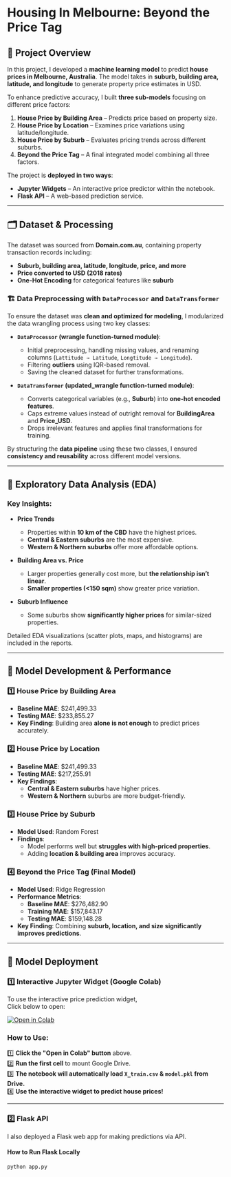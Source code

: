 # Housing In Melbourne: Beyond the Price Tag

## 📌 Project Overview  
In this project, I developed a **machine learning model** to predict **house prices in Melbourne, Australia**. The model takes in **suburb, building area, latitude, and longitude** to generate property price estimates in USD.  

To enhance predictive accuracy, I built **three sub-models** focusing on different price factors:
1. **House Price by Building Area** – Predicts price based on property size.
2. **House Price by Location** – Examines price variations using latitude/longitude.
3. **House Price by Suburb** – Evaluates pricing trends across different suburbs.
4. **Beyond the Price Tag** – A final integrated model combining all three factors.

The project is **deployed in two ways**:
- **Jupyter Widgets** – An interactive price predictor within the notebook.
- **Flask API** – A web-based prediction service.

---

## 🗂 Dataset & Processing  

The dataset was sourced from **Domain.com.au**, containing property transaction records including:  
- **Suburb, building area, latitude, longitude, price, and more**  
- **Price converted to USD (2018 rates)**  
- **One-Hot Encoding** for categorical features like **suburb**  

### 🏗 Data Preprocessing with `DataProcessor` and `DataTransformer`
To ensure the dataset was **clean and optimized for modeling**, I modularized the data wrangling process using two key classes:

- **`DataProcessor` (wrangle function-turned module)**:  
  - Initial preprocessing, handling missing values, and renaming columns (`Lattitude → Latitude`, `Longtitude → Longitude`).
  - Filtering **outliers** using IQR-based removal.
  - Saving the cleaned dataset for further transformations.

- **`DataTransformer` (updated_wrangle function-turned module)**:  
  - Converts categorical variables (e.g., **Suburb**) into **one-hot encoded features**.
  - Caps extreme values instead of outright removal for **BuildingArea** and **Price_USD**.
  - Drops irrelevant features and applies final transformations for training.

By structuring the **data pipeline** using these two classes, I ensured **consistency and reusability** across different model versions.

---

## 🔬 Exploratory Data Analysis (EDA)  

### Key Insights:
- **Price Trends**  
  - Properties within **10 km of the CBD** have the highest prices.  
  - **Central & Eastern suburbs** are the most expensive.  
  - **Western & Northern suburbs** offer more affordable options.  

- **Building Area vs. Price**  
  - Larger properties generally cost more, but **the relationship isn’t linear**.  
  - **Smaller properties (<150 sqm)** show greater price variation.  

- **Suburb Influence**  
  - Some suburbs show **significantly higher prices** for similar-sized properties.  

Detailed EDA visualizations (scatter plots, maps, and histograms) are included in the reports.

---

## 🔧 Model Development & Performance  

### **1️⃣ House Price by Building Area**  
- **Baseline MAE**: $241,499.33  
- **Testing MAE**: $233,855.27  
- **Key Finding**: Building area **alone is not enough** to predict prices accurately.  

### **2️⃣ House Price by Location**  
- **Baseline MAE**: $241,499.33  
- **Testing MAE**: $217,255.91  
- **Key Findings**:  
  - **Central & Eastern suburbs** have higher prices.  
  - **Western & Northern** suburbs are more budget-friendly.  

### **3️⃣ House Price by Suburb**  
- **Model Used**: Random Forest  
- **Findings**:  
  - Model performs well but **struggles with high-priced properties**.  
  - Adding **location & building area** improves accuracy.  

### **4️⃣ Beyond the Price Tag (Final Model)**  
- **Model Used**: Ridge Regression  
- **Performance Metrics**:  
  - **Baseline MAE**: $276,482.90  
  - **Training MAE**: $157,843.17  
  - **Testing MAE**: $159,148.28  
- **Key Finding**: Combining **suburb, location, and size** **significantly improves predictions**.

---

## 🚀 Model Deployment  

### **1️⃣ Interactive Jupyter Widget (Google Colab)**  
To use the interactive price prediction widget,  
Click below to open:

[![Open in Colab](https://colab.research.google.com/assets/colab-badge.svg)](https://colab.research.google.com/github/NdubuakuMiracle/housing-in-melbourne/blob/main/reports/app/deployed_interactive_widget.ipynb)

### How to Use:
1️⃣ **Click the "Open in Colab" button** above.  
2️⃣ **Run the first cell** to mount Google Drive.  
3️⃣ **The notebook will automatically load `X_train.csv` & `model.pkl` from Drive.**  
4️⃣ **Use the interactive widget to predict house prices!**  


---

### **2️⃣ Flask API**  
I also deployed a Flask web app for making predictions via API.

#### **How to Run Flask Locally**  
```sh
python app.py
